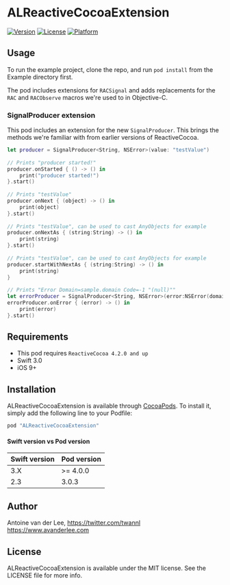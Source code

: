 # ALReactiveCocoaExtension

[![Version](https://img.shields.io/cocoapods/v/ALReactiveCocoaExtension.svg?style=flat)](http://cocoapods.org/pods/ALReactiveCocoaExtension)
[![License](https://img.shields.io/cocoapods/l/ALReactiveCocoaExtension.svg?style=flat)](http://cocoapods.org/pods/ALReactiveCocoaExtension)
[![Platform](https://img.shields.io/cocoapods/p/ALReactiveCocoaExtension.svg?style=flat)](http://cocoapods.org/pods/ALReactiveCocoaExtension)

## Usage

To run the example project, clone the repo, and run `pod install` from the Example directory first.

The pod includes extensions for `RACSignal` and adds replacements for the `RAC` and `RACObserve` macros we're used to in Objective-C.

### SignalProducer extension
This pod includes an extension for the new `SignalProducer`. This brings the methods we're familiar with from earlier versions of ReactiveCocoa.

```swift
let producer = SignalProducer<String, NSError>(value: "testValue")
    
// Prints "producer started!"
producer.onStarted { () -> () in
    print("producer started!")
}.start()
    
// Prints "testValue"
producer.onNext { (object) -> () in
    print(object)
}.start()
    
// Prints "testValue", can be used to cast AnyObjects for example
producer.onNextAs { (string:String) -> () in
    print(string)
}.start()
    
// Prints "testValue", can be used to cast AnyObjects for example
producer.startWithNextAs { (string:String) -> () in
    print(string)
}
    
// Prints "Error Domain=sample.domain Code=-1 "(null)""
let errorProducer = SignalProducer<String, NSError>(error:NSError(domain: "sample.domain", code: -1, userInfo: nil))
errorProducer.onError { (error) -> () in
    print(error)
}.start()
```

## Requirements
- This pod requires `ReactiveCocoa 4.2.0 and up`
- Swift 3.0
- iOS 9+ 

## Installation

ALReactiveCocoaExtension is available through [CocoaPods](http://cocoapods.org). To install
it, simply add the following line to your Podfile:

```ruby
pod "ALReactiveCocoaExtension"
```

#### Swift version vs Pod version
| Swift version | Pod version    |
| ------------- | --------------- |
| 3.X           | >= 4.0.0			|
| 2.3           | 3.0.3			   |

## Author

Antoine van der Lee, 
https://twitter.com/twannl
https://www.avanderlee.com

## License

ALReactiveCocoaExtension is available under the MIT license. See the LICENSE file for more info.
